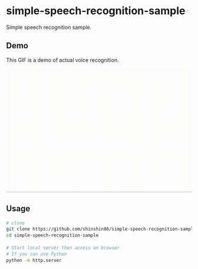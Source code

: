 # simple-speech-recognition-sample

Simple speech recognition sample.



## Demo

This GIF is a demo of actual voice recognition.

![gif demo](./gif/demo.gif)



## Usage

```bash
# clone
git clone https://github.com/shinshin86/simple-speech-recognition-sample.git
cd simple-speech-recognition-sample

# Start local server then access on browser
# If you can use Python
python -m http.server
```
